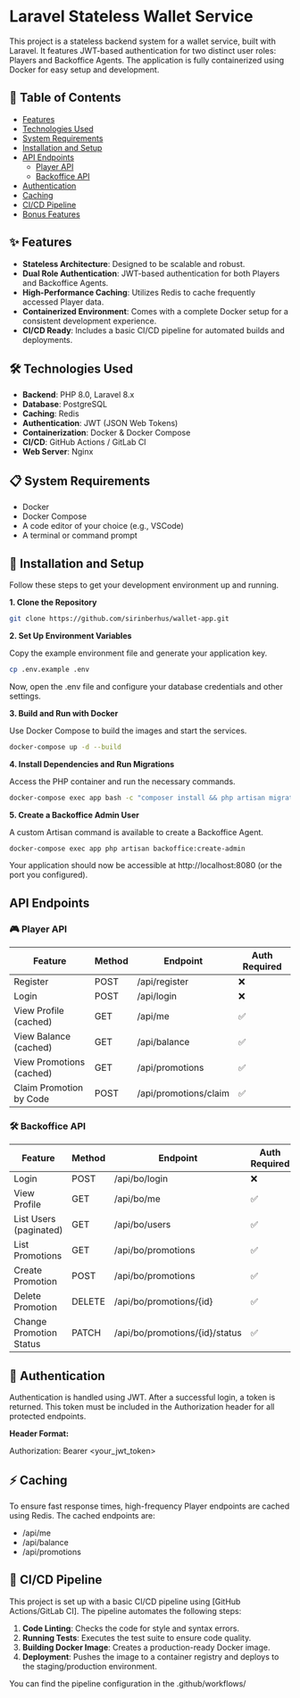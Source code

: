 # Laravel Stateless Wallet Service

This project is a stateless backend system for a wallet service, built with Laravel. It features JWT-based authentication for two distinct user roles: Players and Backoffice Agents. The application is fully containerized using Docker for easy setup and development.

## 🧩 Table of Contents

- [Features](#-features)
- [Technologies Used](#-technologies-used)
- [System Requirements](#-system-requirements)
- [Installation and Setup](#-installation-and-setup)
- [API Endpoints](#-api-endpoints)
  - [Player API](#-player-api)
  - [Backoffice API](#-backoffice-api)
- [Authentication](#-authentication)
- [Caching](#-caching)
- [CI/CD Pipeline](#-cicd-pipeline)
- [Bonus Features](#-bonus-features)

## ✨ Features

- **Stateless Architecture**: Designed to be scalable and robust.
- **Dual Role Authentication**: JWT-based authentication for both Players and Backoffice Agents.
- **High-Performance Caching**: Utilizes Redis to cache frequently accessed Player data.
- **Containerized Environment**: Comes with a complete Docker setup for a consistent development experience.
- **CI/CD Ready**: Includes a basic CI/CD pipeline for automated builds and deployments.

## 🛠️ Technologies Used

- **Backend**: PHP 8.0, Laravel 8.x
- **Database**: PostgreSQL
- **Caching**: Redis
- **Authentication**: JWT (JSON Web Tokens)
- **Containerization**: Docker & Docker Compose
- **CI/CD**: GitHub Actions / GitLab CI
- **Web Server**: Nginx

## 📋 System Requirements

- Docker
- Docker Compose
- A code editor of your choice (e.g., VSCode)
- A terminal or command prompt

## 🚀 Installation and Setup

Follow these steps to get your development environment up and running.

**1. Clone the Repository**

```bash
git clone https://github.com/sirinberhus/wallet-app.git
```

**2. Set Up Environment Variables**

Copy the example environment file and generate your application key.

```bash
cp .env.example .env
```

Now, open the .env file and configure your database credentials and other settings.

**3. Build and Run with Docker**

Use Docker Compose to build the images and start the services.

```bash
docker-compose up -d --build
```


**4. Install Dependencies and Run Migrations**

Access the PHP container and run the necessary commands.

```bash
docker-compose exec app bash -c "composer install && php artisan migrate && php artisan key:generate && php artisan jwt:secret"
```



**5. Create a Backoffice Admin User**

A custom Artisan command is available to create a Backoffice Agent.

```bash
docker-compose exec app php artisan backoffice:create-admin
```


Your application should now be accessible at http://localhost:8080 (or the port you configured).

## API Endpoints

### 🎮 Player API

| Feature | Method | Endpoint | Auth Required |
| --- | --- | --- | --- |
| Register | POST | /api/register | ❌ |
| Login | POST | /api/login | ❌ |
| View Profile (cached) | GET | /api/me | ✅ |
| View Balance (cached) | GET | /api/balance | ✅ |
| View Promotions (cached) | GET | /api/promotions | ✅ |
| Claim Promotion by Code | POST | /api/promotions/claim | ✅ |

### 🛠️ Backoffice API

| Feature | Method | Endpoint | Auth Required |
| --- | --- | --- | --- |
| Login | POST | /api/bo/login | ❌ |
| View Profile | GET | /api/bo/me | ✅ |
| List Users (paginated) | GET | /api/bo/users | ✅ |
| List Promotions | GET | /api/bo/promotions | ✅ |
| Create Promotion | POST | /api/bo/promotions | ✅ |
| Delete Promotion | DELETE | /api/bo/promotions/{id} | ✅ |
| Change Promotion Status | PATCH | /api/bo/promotions/{id}/status | ✅ |

## 🔐 Authentication

Authentication is handled using JWT. After a successful login, a token is returned. This token must be included in the Authorization header for all protected endpoints.

**Header Format:**

Authorization: Bearer <your_jwt_token>

## ⚡ Caching

To ensure fast response times, high-frequency Player endpoints are cached using Redis. The cached endpoints are:

- /api/me
- /api/balance
- /api/promotions

## 🔄 CI/CD Pipeline

This project is set up with a basic CI/CD pipeline using [GitHub Actions/GitLab CI]. The pipeline automates the following steps:

1. **Code Linting**: Checks the code for style and syntax errors.
2. **Running Tests**: Executes the test suite to ensure code quality.
3. **Building Docker Image**: Creates a production-ready Docker image.
4. **Deployment**: Pushes the image to a container registry and deploys to the staging/production environment.

You can find the pipeline configuration in the .github/workflows/
